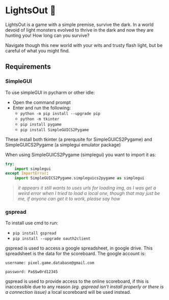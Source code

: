 # LightsOut 🔦
LightsOut is a game with a simple premise, survive the dark. 
In a world devoid of light monsters evolved to thrive in the dark and now they are hunting you!
How long can you survive?

Navigate though this new world with your wits and trusty flash light, 
but be careful of what you might find.  

## Requirements
### SimpleGUI
To use simpleGUI in pycharm or other idle:
* Open the command prompt
* Enter and run the following:
  * `python -m pip install --upgrade pip`
  * `python -m tkinter`
  * `pip install pygame`
  * `pip install SimpleGUICS2Pygame`

These install both tkinter (a prerqusite for SimpleGUICS2Pygame)
 and SimpleGUICS2Pygame (a simplegui emulator package) 
 
When using SimpleGUICS2Pygame (simplegui) you want to import it as:

```python
try:
    import simplegui
except ImportError:
    import SimpleGUICS2Pygame.simpleguics2pygame as simplegui
```

>_it appears it still wants to uses urls for loading img,_
>_as I was get a weird error when I tried to load a local one,_
>_though that may just be me, if anyone can get it to work, please say how_
  
### gspread
To install use cmd to run: 
* `pip install gspread`
* `pip install --upgrade oauth2client`

gspread is used to access a google spreadsheet, in google drive. 
This spreadsheet is the data for the scoreboard. The google account is:

    username: pixel.game.database@gmail.com

    password: Pa$$w0rd12345

gspread is used to provide access to the online scoreboard, if this is inaccessible due
to any reason *(eg. gspread isn't install properly or there is a connection issue)* a local scoreboard
 will be used instead.